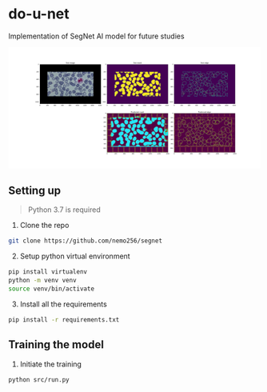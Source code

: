 # do-u-net
Implementation of SegNet AI model for future studies

![sample](sample.png)

## Setting up

> Python 3.7 is required
1. Clone the repo
```bash
git clone https://github.com/nemo256/segnet
```
2. Setup python virtual environment
```bash
pip install virtualenv
python -m venv venv
source venv/bin/activate
```
3. Install all the requirements
```bash
pip install -r requirements.txt
```

## Training the model

1. Initiate the training
```bash
python src/run.py
```
